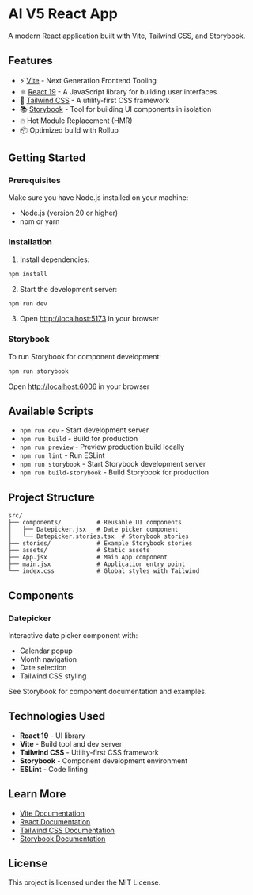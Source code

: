 # AI V5 React App

A modern React application built with Vite, Tailwind CSS, and Storybook.

## Features

- ⚡️ [Vite](https://vitejs.dev/) - Next Generation Frontend Tooling
- ⚛️ [React 19](https://reactjs.org/) - A JavaScript library for building user interfaces
- 🎨 [Tailwind CSS](https://tailwindcss.com/) - A utility-first CSS framework
- 📚 [Storybook](https://storybook.js.org/) - Tool for building UI components in isolation
- 🔥 Hot Module Replacement (HMR)
- 📦 Optimized build with Rollup

## Getting Started

### Prerequisites

Make sure you have Node.js installed on your machine:
- Node.js (version 20 or higher)
- npm or yarn

### Installation

1. Install dependencies:
```bash
npm install
```

2. Start the development server:
```bash
npm run dev
```

3. Open [http://localhost:5173](http://localhost:5173) in your browser

### Storybook

To run Storybook for component development:

```bash
npm run storybook
```

Open [http://localhost:6006](http://localhost:6006) in your browser

## Available Scripts

- `npm run dev` - Start development server
- `npm run build` - Build for production
- `npm run preview` - Preview production build locally
- `npm run lint` - Run ESLint
- `npm run storybook` - Start Storybook development server
- `npm run build-storybook` - Build Storybook for production

## Project Structure

```
src/
├── components/          # Reusable UI components
│   ├── Datepicker.jsx   # Date picker component
│   └── Datepicker.stories.tsx  # Storybook stories
├── stories/             # Example Storybook stories
├── assets/              # Static assets
├── App.jsx              # Main App component
├── main.jsx             # Application entry point
└── index.css            # Global styles with Tailwind
```

## Components

### Datepicker

Interactive date picker component with:
- Calendar popup
- Month navigation
- Date selection
- Tailwind CSS styling

See Storybook for component documentation and examples.

## Technologies Used

- **React 19** - UI library
- **Vite** - Build tool and dev server
- **Tailwind CSS** - Utility-first CSS framework
- **Storybook** - Component development environment
- **ESLint** - Code linting

## Learn More

- [Vite Documentation](https://vitejs.dev/)
- [React Documentation](https://reactjs.org/)
- [Tailwind CSS Documentation](https://tailwindcss.com/)
- [Storybook Documentation](https://storybook.js.org/)

## License

This project is licensed under the MIT License.
